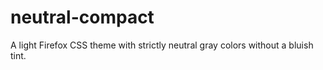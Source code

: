 # neutral-compact
A light Firefox CSS theme with strictly neutral gray colors without a bluish tint.
